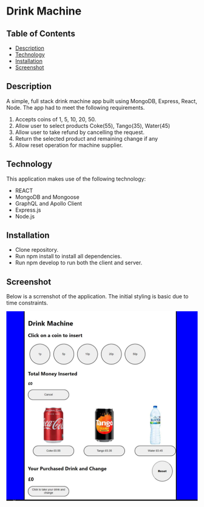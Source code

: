 # Drink Machine

## Table of Contents
* [Description](#description)
* [Technology](#technology)
* [Installation](#installation)
* [Screenshot](#screenshot)

## Description

A simple, full stack drink machine app built using MongoDB, Express, React, Node. The app had to meet the following requirements.

1. Accepts coins of 1, 5, 10, 20, 50.
2.	 Allow user to select products Coke(55), Tango(35), Water(45)
3.	 Allow user to take refund by cancelling the request.
4.	 Return the selected product and remaining change if any
5.	 Allow reset operation for machine supplier.

## Technology

This application makes use of the following technology:
* REACT
* MongoDB and Mongoose
* GraphQL and Apollo Client
* Express.js
* Node.js

## Installation 
* Clone repository.
* Run npm install to install all dependencies.
* Run npm develop to run both the client and server.

## Screenshot

Below is a scrrenshot of the application. The initial styling is basic due to time constraints.

![Screenshot](docs\drink-machine-image.JPG)
